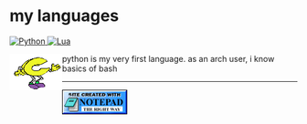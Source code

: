 # my languages

[
    ![Python](https://img.shields.io/badge/python-3670A0?style=for-the-badge&logo=python&logoColor=black)
](https://www.python.org)
[
    ![Lua](https://img.shields.io/badge/lua-%232C2D72.svg?style=for-the-badge&logo=lua&logoColor=black)
](https://www.lua.org/)

<img src="pictures/dance_c.gif" align="left">

python is my very first language.
as an arch user, i know basics of bash

------

<img src="pictures/notepad.gif" >
